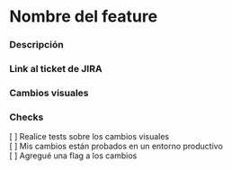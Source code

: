 # Nombre del feature

### Descripción

### Link al ticket de JIRA

### Cambios visuales

### Checks

[ ] Realice tests sobre los cambios visuales  
[ ] Mis cambios están probados en un entorno productivo  
[ ] Agregué una flag a los cambios  
